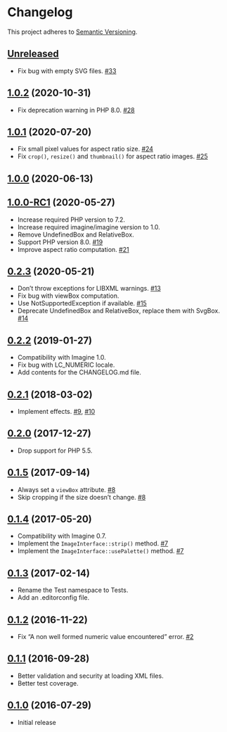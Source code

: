 # Changelog

This project adheres to [Semantic Versioning](https://semver.org/spec/v2.0.0.html).

## [Unreleased]

 * Fix bug with empty SVG files. [#33]

## [1.0.2] (2020-10-31)

 * Fix deprecation warning in PHP 8.0. [#28]

## [1.0.1] (2020-07-20)

 * Fix small pixel values for aspect ratio size. [#24]
 * Fix `crop()`, `resize()` and `thumbnail()` for aspect ratio images. [#25]

## [1.0.0] (2020-06-13)

## [1.0.0-RC1] (2020-05-27)

 * Increase required PHP version to 7.2.
 * Increase required imagine/imagine version to 1.0.
 * Remove UndefinedBox and RelativeBox.
 * Support PHP version 8.0. [#19]
 * Improve aspect ratio computation. [#21]

## [0.2.3] (2020-05-21)

 * Don’t throw exceptions for LIBXML warnings. [#13]
 * Fix bug with viewBox computation.
 * Use NotSupportedException if available. [#15]
 * Deprecate UndefinedBox and RelativeBox, replace them with SvgBox. [#14]

## [0.2.2] (2019-01-27)

 * Compatibility with Imagine 1.0.
 * Fix bug with LC_NUMERIC locale.
 * Add contents for the CHANGELOG.md file.

## [0.2.1] (2018-03-02)

 * Implement effects. [#9], [#10]

## [0.2.0] (2017-12-27)

 * Drop support for PHP 5.5.

## [0.1.5] (2017-09-14)

 * Always set a `viewBox` attribute. [#8]
 * Skip cropping if the size doesn’t change. [#8]

## [0.1.4] (2017-05-20)

 * Compatibility with Imagine 0.7.
 * Implement the `ImageInterface::strip()` method. [#7]
 * Implement the `ImageInterface::usePalette()` method. [#7]

## [0.1.3] (2017-02-14)

 * Rename the Test namespace to Tests.
 * Add an .editorconfig file.

## [0.1.2] (2016-11-22)

 * Fix “A non well formed numeric value encountered” error. [#2]

## [0.1.1] (2016-09-28)

 * Better validation and security at loading XML files.
 * Better test coverage.

## [0.1.0] (2016-07-29)

 * Initial release

[Unreleased]: https://github.com/contao/imagine-svg/compare/1.0.2...HEAD
[1.0.2]: https://github.com/contao/imagine-svg/compare/1.0.1...1.0.2
[1.0.1]: https://github.com/contao/imagine-svg/compare/1.0.0...1.0.1
[1.0.0]: https://github.com/contao/imagine-svg/compare/1.0.0-RC1...1.0.0
[1.0.0-RC1]: https://github.com/contao/imagine-svg/compare/0.2.3...1.0.0-RC1
[0.2.3]: https://github.com/contao/imagine-svg/compare/0.2.2...0.2.3
[0.2.2]: https://github.com/contao/imagine-svg/compare/0.2.1...0.2.2
[0.2.1]: https://github.com/contao/imagine-svg/compare/0.2.0...0.2.1
[0.2.0]: https://github.com/contao/imagine-svg/compare/0.1.5...0.2.0
[0.1.5]: https://github.com/contao/imagine-svg/compare/0.1.4...0.1.5
[0.1.4]: https://github.com/contao/imagine-svg/compare/0.1.3...0.1.4
[0.1.3]: https://github.com/contao/imagine-svg/compare/0.1.2...0.1.3
[0.1.2]: https://github.com/contao/imagine-svg/compare/0.1.1...0.1.2
[0.1.1]: https://github.com/contao/imagine-svg/compare/0.1.0...0.1.1
[0.1.0]: https://github.com/contao/imagine-svg/commits/0.1.0

[#33]: https://github.com/contao/imagine-svg/issues/33
[#28]: https://github.com/contao/imagine-svg/issues/28
[#25]: https://github.com/contao/imagine-svg/issues/25
[#24]: https://github.com/contao/imagine-svg/issues/24
[#21]: https://github.com/contao/imagine-svg/issues/21
[#19]: https://github.com/contao/imagine-svg/issues/19
[#15]: https://github.com/contao/imagine-svg/issues/15
[#14]: https://github.com/contao/imagine-svg/issues/14
[#13]: https://github.com/contao/imagine-svg/issues/13
[#10]: https://github.com/contao/imagine-svg/issues/10
[#9]: https://github.com/contao/imagine-svg/issues/9
[#8]: https://github.com/contao/imagine-svg/issues/8
[#7]: https://github.com/contao/imagine-svg/issues/7
[#2]: https://github.com/contao/imagine-svg/issues/2
